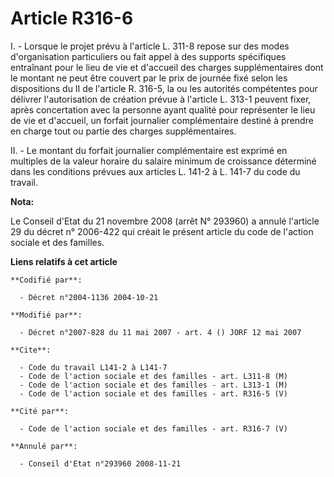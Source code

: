 # Article R316-6

I. - Lorsque le projet prévu à l'article L. 311-8 repose sur des modes d'organisation particuliers ou fait appel à des
supports spécifiques entraînant pour le lieu de vie et d'accueil des charges supplémentaires dont le montant ne peut être
couvert par le prix de journée fixé selon les dispositions du II de l'article R. 316-5, la ou les autorités compétentes pour
délivrer l'autorisation de création prévue à l'article L. 313-1 peuvent fixer, après concertation avec la personne ayant
qualité pour représenter le lieu de vie et d'accueil, un forfait journalier complémentaire destiné à prendre en charge tout
ou partie des charges supplémentaires.

II. - Le montant du forfait journalier complémentaire est exprimé en multiples de la valeur horaire du salaire minimum de
croissance déterminé dans les conditions prévues aux articles L. 141-2 à L. 141-7 du code du travail.

**Nota:**

Le Conseil d'Etat du 21 novembre 2008 (arrêt N° 293960) a annulé l'article 29 du décret n° 2006-422 qui créait le présent
article du code de l'action sociale et des familles.

**Liens relatifs à cet article**

	**Codifié par**:

	  - Décret n°2004-1136 2004-10-21

	**Modifié par**:

	  - Décret n°2007-828 du 11 mai 2007 - art. 4 () JORF 12 mai 2007

	**Cite**:

	  - Code du travail L141-2 à L141-7
	  - Code de l'action sociale et des familles - art. L311-8 (M)
	  - Code de l'action sociale et des familles - art. L313-1 (M)
	  - Code de l'action sociale et des familles - art. R316-5 (V)

	**Cité par**:

	  - Code de l'action sociale et des familles - art. R316-7 (V)

	**Annulé par**:

	  - Conseil d'Etat n°293960 2008-11-21
